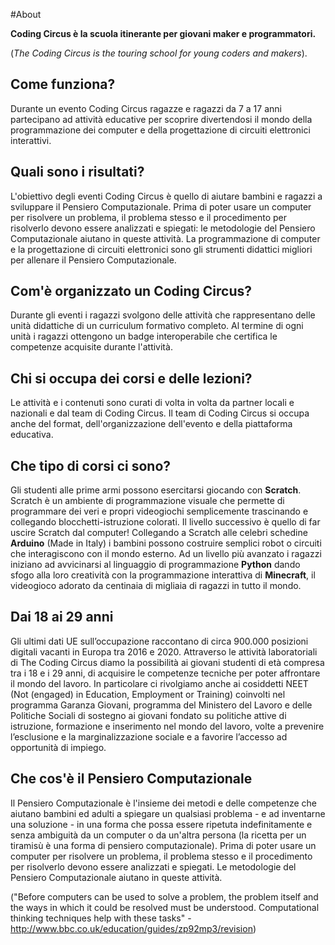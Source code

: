 #About

**Coding Circus è la scuola itinerante per giovani maker e programmatori.**

(*The Coding Circus is the touring school for young coders and makers*).

## Come funziona?
Durante un evento Coding Circus ragazze e ragazzi da 7 a 17 anni partecipano ad attività educative per scoprire divertendosi il mondo della programmazione dei computer e della progettazione di circuiti elettronici interattivi.

## Quali sono i risultati?
L'obiettivo degli eventi Coding Circus è quello di aiutare bambini e ragazzi a sviluppare il Pensiero Computazionale. Prima di poter usare un computer per risolvere un problema, il problema stesso e il procedimento per risolverlo devono essere analizzati e spiegati: le metodologie del Pensiero Computazionale aiutano in queste attività. La programmazione di computer e la progettazione di circuiti elettronici sono gli strumenti didattici migliori per allenare il Pensiero Computazionale.

## Com'è organizzato un Coding Circus?
Durante gli eventi i ragazzi svolgono delle attività che rappresentano delle unità didattiche di un curriculum formativo completo. Al termine di ogni unità i ragazzi ottengono un badge interoperabile che certifica le competenze acquisite durante l'attività.

## Chi si occupa dei corsi e delle lezioni?
Le attività e i contenuti sono curati di volta in volta da partner locali e nazionali e dal team di Coding Circus.
Il team di Coding Circus si occupa anche del format, dell'organizzazione dell'evento e della piattaforma educativa.

## Che tipo di corsi ci sono?
Gli studenti alle prime armi possono esercitarsi giocando con **Scratch**. Scratch è un ambiente di programmazione visuale che permette di programmare dei veri e propri videogiochi semplicemente trascinando e collegando blocchetti-istruzione colorati.
Il livello successivo è quello di far uscire Scratch dal computer! Collegando a Scratch alle celebri schedine **Arduino** (Made in Italy) i bambini possono costruire semplici robot o circuiti che interagiscono con il mondo esterno.
Ad un livello più avanzato i ragazzi iniziano ad avvicinarsi al linguaggio di programmazione **Python** dando sfogo alla loro creatività con la programmazione interattiva di **Minecraft**, il videogioco adorato da centinaia di migliaia di ragazzi in tutto il mondo.

## Dai 18 ai 29 anni
Gli ultimi dati UE sull’occupazione raccontano di circa 900.000 posizioni digitali vacanti in Europa tra 2016 e 2020. Attraverso le attività laboratoriali di The Coding Circus diamo la possibilità ai giovani studenti di età compresa tra i 18 e i 29 anni,  di acquisire le competenze tecniche per poter affrontare il mondo del lavoro. In particolare ci rivolgiamo anche ai cosiddetti NEET (Not (engaged) in Education, Employment or Training) coinvolti nel programma Garanza Giovani, programma del Ministero del Lavoro e delle Politiche Sociali di sostegno ai giovani fondato su politiche attive di istruzione, formazione e inserimento nel mondo del lavoro, volte a prevenire l’esclusione e la marginalizzazione sociale e a favorire l’accesso ad opportunità di impiego.

## Che cos'è il Pensiero Computazionale
Il Pensiero Computazionale è l'insieme dei metodi e delle competenze che aiutano bambini ed adulti a spiegare un qualsiasi problema - e ad inventarne una soluzione - in una forma che possa essere ripetuta indefinitamente e senza ambiguità da un computer o da un'altra persona (la ricetta per un tiramisù è una forma di pensiero computazionale).
Prima di poter usare un computer per risolvere un problema, il problema stesso e il procedimento per risolverlo devono essere analizzati e spiegati. Le metodologie del Pensiero Computazionale aiutano in queste attività.

("Before computers can be used to solve a problem, the problem itself and the ways in which it could be resolved must be understood. Computational thinking techniques help with these tasks" - http://www.bbc.co.uk/education/guides/zp92mp3/revision)
